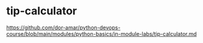 # tip-calculator
https://github.com/dor-amar/python-devops-course/blob/main/modules/python-basics/in-module-labs/tip-calculator.md
